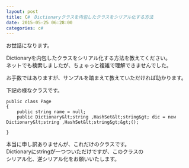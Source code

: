 ```yaml
---
layout: post
title: C#　Dictionaryクラスを内包したクラスをシリアル化する方法
date: 2015-05-25 06:28:00
categories: c#
---
```

<p>お世話になります。</p>

<p>Dictionaryを内包したクラスをシリアル化する方法を教えてください。<br>
ネットでも検索しましたが、ちょゅっと複雑で理解できませんでした。</p>

<p>お手数ではありますが、サンプルを踏まえて教えていただければ助かります。</p>

<p>下記の様なクラスです。</p>

```
public class Page
{
    public string name = null;
    public Dictionary&lt;string ,HashSet&lt;string&gt; dic = new Dictionary&lt;string ,HashSet&lt;string&gt;&gt;();

}
```

<p>本当に申し訳ありませんが、これだけのクラスです。<br>
Dictionaryにstringが一つついただけですが、このクラスの<br>
シリアル化、逆シリアル化をお願いいたします。</p>
